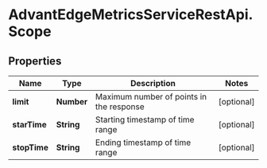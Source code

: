 # AdvantEdgeMetricsServiceRestApi.Scope

## Properties
Name | Type | Description | Notes
------------ | ------------- | ------------- | -------------
**limit** | **Number** | Maximum number of points in the response | [optional] 
**starTime** | **String** | Starting timestamp of time range | [optional] 
**stopTime** | **String** | Ending timestamp of time range | [optional] 


